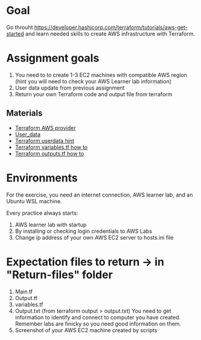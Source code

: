 # Goal
Go throuht https://developer.hashicorp.com/terraform/tutorials/aws-get-started and learn needed skills to create AWS infrastructure with Terraform.

# Assignment goals
1) You need to to create 1-3 EC2 machines with compatible AWS region (hint you will need to check your AWS Learner lab information) 
2) User data update from previous assignment 
3) Return your own Terraform code and output file from terraform

## Materials
- [Terraform AWS provider](https://registry.terraform.io/providers/hashicorp/aws/latest/docs)
- [User_data](https://registry.terraform.io/providers/hashicorp/aws/latest/docs/resources/instance)
- [Terraform userdata hint](./Terraform_hint_user_data.md)
- [Terraform variables.tf how to](https://developer.hashicorp.com/terraform/tutorials/aws-get-started/aws-variables)
- [Terraform outputs.tf how to](https://developer.hashicorp.com/terraform/tutorials/configuration-language/outputs)

# Environments
For the exercise, you need an internet connection, AWS learner lab, and an Ubuntu WSL machine.

Every practice always starts:
1) AWS learner lab with startup 
2) By installing or checking login credentials to AWS Labs 
3) Change ip address of your own AWS EC2 server to hosts.ini file

# Expectation files to return -> in "Return-files" folder
1) Main.tf
2) Output.tf
3) variables.tf
4) Output.txt (from terraform output > output.txt)
You need to get information to identify and connect to computer you have created. Remember labs are finicky so you need good information on them.
5) Screenshot of your AWS EC2 machine created by scripts
